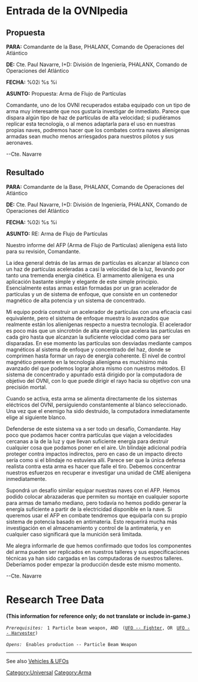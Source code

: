 # Entrada de la OVNIpedia

## Propuesta

**PARA:** Comandante de la Base, PHALANX, Comando de Operaciones del
Atlántico

**DE:** Cte. Paul Navarre, I+D: División de Ingeniería, PHALANX, Comando
de Operaciones del Atlántico

**FECHA:** %02i %s %i

**ASUNTO:** Propuesta: Arma de Flujo de Partículas

Comandante, uno de los OVNI recuperados estaba equipado con un tipo de
arma muy interesante que nos gustaría investigar de inmediato. Parece
que dispara algún tipo de haz de partículas de alta velocidad; si
pudiéramos replicar esta tecnología, o al menos adaptarla para el uso en
nuestras propias naves, podremos hacer que los combates contra naves
alienígenas armadas sean mucho menos arriesgados para nuestros pilotos y
sus aeronaves.

--Cte. Navarre

## Resultado

**PARA:** Comandante de la Base, PHALANX, Comando de Operaciones del
Atlántico

**DE:** Cte. Paul Navarre, I+D: División de Ingeniería, PHALANX, Comando
de Operaciones del Atlántico

**FECHA:** %02i %s %i

**ASUNTO:** RE: Arma de Flujo de Partículas

Nuestro informe del AFP (Arma de Flujo de Partículas) alienígena está
listo para su revisión, Comandante.

La idea general detrás de las armas de partículas es alcanzar al blanco
con un haz de partículas aceleradas a casi la velocidad de la luz,
llevando por tanto una tremenda energía cinética. El armamento
alienígena es una aplicación bastante simple y elegante de este simple
principio. Esencialmente estas armas están formadas por un gran
acelerador de partículas y un de sistema de enfoque, que consiste en un
contenedor magnético de alta potencia y un sistema de concentrado.

Mi equipo podría construir un acelerador de partículas con una eficacia
casi equivalente, pero el sistema de enfoque muestra lo avanzados que
realmente están los alienígenas respecto a nuestra tecnología. El
acelerador es poco más que un sincrotrón de alta energía que acelera las
partículas en cada giro hasta que alcanzan la suficiente velocidad como
para ser disparadas. En ese momento las partículas son desviadas
mediante campos magnéticos al sistema de enfoque y concentrado del haz,
donde se comprimen hasta formar un rayo de energía coherente. El nivel
de control magnético presente en la tecnología alienígena es muchísimo
más avanzado del que podemos lograr ahora mismo con nuestros métodos. El
sistema de concentrado y apuntado está dirigido por la computadora de
objetivo del OVNI, con lo que puede dirigir el rayo hacia su objetivo
con una precisión mortal.

Cuando se activa, esta arma se alimenta directamente de los sistemas
eléctricos del OVNI, persiguiendo constantemente al blanco seleccionado.
Una vez que el enemigo ha sido destruido, la computadora inmediatamente
elige al siguiente blanco.

Defenderse de este sistema va a ser todo un desafío, Comandante. Hay
poco que podamos hacer contra partículas que viajan a velocidades
cercanas a la de la luz y que llevan suficiente energía para destruir
cualquier cosa que podamos poner en el aire. Un blindaje adicional
podría proteger contra impactos indirectos, pero en caso de un impacto
directo sería como si el blindaje no estuviera allí. Parece ser que la
única defensa realista contra esta arma es hacer que falle el tiro.
Debemos concentrar nuestros esfuerzos en recuperar e investigar una
unidad de CME alienígena inmediatamente.

Supondrá un desafío similar equipar nuestras naves con el AFP. Hemos
podido colocar abrazaderas que permiten su montaje en cualquier soporte
para armas de tamaño mediano, pero todavía no hemos podido generar la
energía suficiente a partir de la electricidad disponible en la nave. Si
queremos usar el AFP en combate tendremos que equiparla con su propio
sistema de potencia basado en antimateria. Esto requerirá mucha más
investigación en el almacenamiento y control de la antimateria, y en
cualquier caso significará que la munición será limitada.

Me alegra informarle de que hemos confirmado que todos los componentes
del arma pueden ser replicados en nuestros talleres y sus
especificaciones técnicas ya han sido cargadas en las computadoras de
nuestros talleres. Deberíamos poder empezar la producción desde este
mismo momento.

--Cte. Navarre

# Research Tree Data

**(This information for reference only; do not translate or include
in-game.)**

*`Prerequisites:`*
` 1 Particle beam weapon, AND`
` (`[`UFO -- Fighter`](UFO/Fighter "wikilink")`, OR`
` `[`UFO -- Harvester`](UFO/Harvester "wikilink")`)`

*`Opens:`*
` Enables production -- Particle Beam Weapon`

------------------------------------------------------------------------

See also [Vehicles & UFOs](Vehicles_&_UFOs "wikilink")

[Category:Universal](Category:Universal "wikilink")
[Category:Arma](Category:Arma "wikilink")